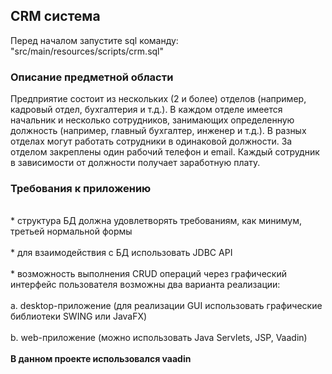 <h2>CRM система</h2>
Перед началом запустите sql команду: "src/main/resources/scripts/crm.sql"

<h3>Описание предметной области</h3>
Предприятие состоит из нескольких (2 и более) отделов (например, кадровый 
отдел, бухгалтерия и т.д.). В каждом отделе имеется начальник и несколько сотрудников, занимающих определенную должность (например, главный бухгалтер, инженер и т.д.). 
В разных отделах могут работать сотрудники в одинаковой должности. За отделом закреплены один рабочий телефон и email. Каждый сотрудник в зависимости от должности получает заработную плату.

<h3>Требования к приложению</h3>
<br>*    структура БД должна удовлетворять требованиям, как минимум, третьей нормальной формы</br>
<br>*    для взаимодействия с БД использовать JDBC API</br>
<br>*    возможность выполнения CRUD операций через графический интерфейс пользователя возможны два варианта реализации:</br>
<br>a.     desktop-приложение (для реализации GUI использовать графические библиотеки SWING или JavaFX)</br>
<br>b.     web-приложение (можно использовать Java Servlets, JSP, Vaadin)</br>
<br><b>В данном проекте использовался vaadin</b></br>
